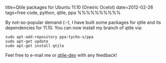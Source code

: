 title=Qtile packages for Ubuntu 11.10 (Oneiric Ocelot)
date=2012-02-26
tags=free code, python, qtile, ppa
%%%%%%%%%%

By not-so-popular demand (:-), I have built some packages for qtile
and its dependencies for 11.10. You can now install my branch of qtile
via:

    sudo apt-add-repository ppa:tycho-s/ppa
    sudo apt-get update
    sudo apt-get install qtile

Feel free to e-mail me or [qtile-dev][1] with any feedback!

 [1]: http://groups.google.com/group/qtile-dev
